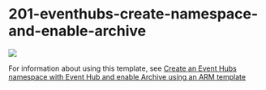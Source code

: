 # 201-eventhubs-create-namespace-and-enable-archive

<a href="https://portal.azure.com/#create/Microsoft.Template/uri/https%3A%2F%2Fraw.githubusercontent.com%2FAzure%2Fazure-quickstart-templates%2Fmaster%2F201-event-hubs-create-event-hub-and-enable-archive%2Fazuredeploy.json" target="_blank">
    <img src="http://azuredeploy.net/deploybutton.png"/>
</a>

For information about using this template, see [Create an Event Hubs namespace with Event Hub and enable Archive using an ARM template](http://azure.microsoft.com/documentation/articles/event-hubs-create-event-hub-and-enable-archive/)